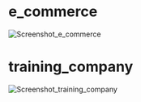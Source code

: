 # e_commerce
![Screenshot_e_commerce](https://user-images.githubusercontent.com/83503164/138014263-918558ef-eaa8-4a4b-b6de-b461b9fed698.png)

# training_company
![Screenshot_training_company](https://user-images.githubusercontent.com/83503164/138014308-225a1115-0620-41cc-896a-394d47986f99.png)
